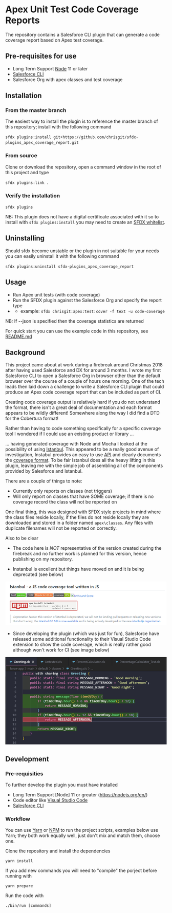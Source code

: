 Apex Unit Test Code Coverage Reports
==============

The repository contains a Salesforce CLI plugin that can generate a code coverage report based on Apex test coverage.

## Pre-requisites for use

- Long Term Support [Node](https://nodejs.org/en/download/) 11 or later
- [Salesforce CLI](https://www.npmjs.com/package/sfdx-cli)
- Salesforce Org with apex classes and test coverage

## Installation

### From the master branch
The easiest way to install the plugin is to reference the master branch of this repository; install with the following command

`sfdx plugins:install git+https://github.com/chrisgit/sfdx-plugins_apex_coverage_report.git`

### From source
Clone or download the repository, open a command window in the root of this project and type

`sfdx plugins:link .`

### Verify the installation
`sfdx plugins`

NB: 
This plugin does not have a digital certificate associated with it so to install with `sfdx plugins:install` you may need to create an [SFDX whitelist](https://developer.salesforce.com/blogs/2017/10/salesforce-dx-cli-plugin-update.html).

## Uninstalling
Should sfdx become unstable or the plugin in not suitable for your needs you can easily uninstall it with the following command

`sfdx plugins:uninstall sfdx-plugins_apex_coverage_report`

## Usage
- Run Apex unit tests (with code coverage)
- Run the SFDX plugin against the Salesforce Org and specify the report type
- - example: `sfdx chrisgit:apex:test:cover -f text -u code-coverage`

NB: If --json is specified then the coverage statistics are returned

For quick start you can use the example code in this repository, see [README.md](apex-code-coverage-example/README.md)

## Background

This project came about at work during a firebreak around Christmas 2018 after having used Salesforce and DX for around 3 months. I wrote my first Salesforce CLI to open a Salesforce Org in browser other than the default browser over the course of a couple of hours one morning. One of the tech leads then laid down a challenge to write a Salesforce CLI plugin that could produce an Apex code coverage report that can be included as part of CI.

Creating code coverage output is relatively hard if you do not understand the format, there isn't a great deal of documentation and each format appears to be wildly different! Somewhere along the way I did find a DTD for the Cobertura format!

Rather than having to code something specifically for a specific coverage tool I wondered if I could use an existing product or library ...

... having generated coverage with Node and Mocha I looked at the possibility of using [Istanbul](https://github.com/gotwarlost/istanbul). This appeared to be a really good avenue of investigation, Instabul provides an easy to use [API](https://github.com/gotwarlost/istanbul/issues/17) and clearly documents the [coverage format](https://github.com/gotwarlost/istanbul/blob/master/coverage.json.md). To be fair Istanbul does all the heavy lifting in this plugin, leaving me with the simple job of assembling all of the components provided by Salesforce and Istanbul.

There are a couple of things to note:
- Currently only reports on classes (not triggers)
- Will only report on classes that have SOME coverage; if there is no coverage record the class will not be reported on

One final thing, this was designed with  SFDX style projects in mind where the class files reside locally, if the files do not reside locally they are downloaded and stored in a folder named `apex\classes`. Any files with duplicate filenames will not be reported on correctly.


Also to be clear
- The code here is *NOT* representative of the version created during the firebreak and no further work is planned for this version, hence publishing on my repository.

- Instanbul is excellent but things have moved on and it is being deprecated (see below)

![Image of Istanbul github repository notice](.images/istanbul-deprecation-notice.png)

- Since developing the plugin (which was just for fun), Salesforce have released some additional functionality to their Visual Studio Code extension to show the code coverage, which is really rather good although won't work for CI (see image below)

![Image of Salesforce VS Code Coverage Extension showing coverage](.images/vs-coverage-greeting.png)

## Development

### Pre-requisities

To further develop the plugin you must have installed
- Long Term Support [Node] 11 or greater (https://nodejs.org/en/)
- Code editor like [Visual Studio Code](https://code.visualstudio.com/)
- [Salesforce CLI](https://developer.salesforce.com/tools/sfdxcli)

### Workflow

You can use [Yarn](https://yarnpkg.com/lang/en/) or [NPM](https://www.npmjs.com/) to run the project scripts, examples below use Yarn; they both work equally well, just don't mix and match them, choose one.

Clone the repository and install the dependencies
```
yarn install
```

If you add new commands you will need to "compile" the porject before running with
```
yarn prepare
```

Run the code with
```
./bin/run [commands]
```
